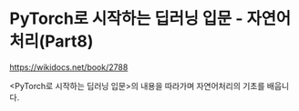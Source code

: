 # PyTorch로 시작하는 딥러닝 입문 - 자연어처리(Part8)

https://wikidocs.net/book/2788

<PyTorch로 시작하는 딥러닝 입문>의 내용을 따라가며 자연어처리의 기초를 배웁니다.
